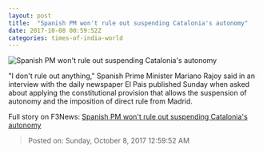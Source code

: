 ```yaml
---
layout: post
title:  "Spanish PM won't rule out suspending Catalonia's autonomy"
date: 2017-10-08 00:59:52Z
categories: times-of-india-world
---
```


![Spanish PM won't rule out suspending Catalonia's autonomy](https://static.toiimg.com/photo/msid-60989851/60989851.jpg?387067)

"I don't rule out anything," Spanish Prime Minister Mariano Rajoy said in an interview with the daily newspaper El Pais published Sunday when asked about applying the constitutional provision that allows the suspension of autonomy and the imposition of direct rule from Madrid.


Full story on F3News: [Spanish PM won't rule out suspending Catalonia's autonomy](http://www.f3nws.com/n/DFPXh)

> Posted on: Sunday, October 8, 2017 12:59:52 AM
